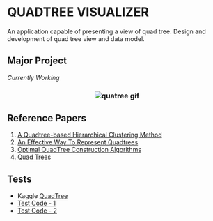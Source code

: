 # QUADTREE VISUALIZER
An application capable of presenting a view of quad tree. Design and development of quad tree view and data model.

## Major Project
  *Currently Working*

<h3 align="center"> <img alt="quatree gif" src="http://elbywan.github.io/quadtree-lib/assets/quadtree.gif"/> </h3>

 ## Reference Papers

  1. [A Quadtree-based Hierarchical Clustering Method](https://github.com/Amey-Thakur/QUADTREE-VISUALIZER/blob/main/Reference%20Papers/A%20Quadtree-based%20Hierarchical%20Clustering%20Method.pdf)
  2. [An Effective Way To Represent Quadtrees](https://github.com/Amey-Thakur/QUADTREE-VISUALIZER/blob/main/Reference%20Papers/An%20Effective%20Way%20To%20Represent%20Quadtrees.pdf)
  3. [Optimal QuadTree Construction Algorithms](https://github.com/Amey-Thakur/QUADTREE-VISUALIZER/blob/main/Reference%20Papers/Optimal%20QuadTree%20Construction%20Algorithms.pdf)
  4. [Quad Trees](https://github.com/Amey-Thakur/QUADTREE-VISUALIZER/blob/main/Reference%20Papers/Quad%20Trees.pdf)
    
  ## Tests
  
  - Kaggle [QuadTree](https://www.kaggle.com/ameythakur20/quadtree)
  - [Test Code - 1](https://github.com/Amey-Thakur/QUADTREE-VISUALIZER/blob/main/Tests/QuadTree_1.ipynb)
  - [Test Code - 2](https://github.com/Amey-Thakur/QUADTREE-VISUALIZER/blob/main/Tests/QuadTree_2.ipynb)
